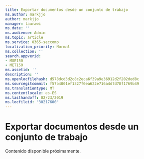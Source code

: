 ```yaml
---
title: Exportar documentos desde un conjunto de trabajo
ms.author: markjjo
author: markjjo
manager: laurawi
ms.date: ''
ms.audience: Admin
ms.topic: article
ms.service: O365-seccomp
localization_priority: Normal
ms.collection: ''
search.appverid:
- MOE150
- MET150
ms.assetid: ''
description: ''
ms.openlocfilehash: d578dcd3d2c8c2eca6f39a9e36912d2f202ded8c
ms.sourcegitcommit: f57b4001ef1327f0ea622e716a4d7d78f1769b49
ms.translationtype: MT
ms.contentlocale: es-ES
ms.lasthandoff: 02/23/2019
ms.locfileid: "30217600"
---
```

# <a name="export-documents-from-a-working-set"></a>Exportar documentos desde un conjunto de trabajo

Contenido disponible próximamente.